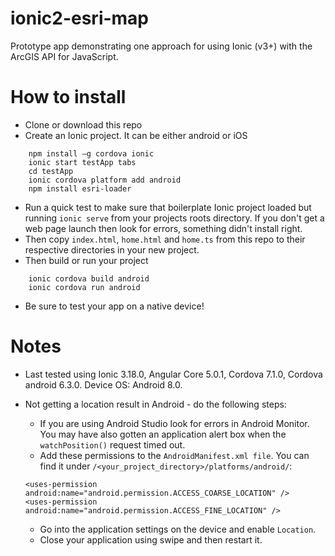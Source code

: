 # ionic2-esri-map

Prototype app demonstrating one approach for using Ionic (v3+) with the ArcGIS API for JavaScript.

# How to install

* Clone or download this repo
* Create an Ionic project. It can be either android or iOS

```
	npm install –g cordova ionic
	ionic start testApp tabs
	cd testApp
	ionic cordova platform add android
	npm install esri-loader
```

* Run a quick test to make sure that boilerplate Ionic project loaded but running `ionic serve` from your projects
roots directory. If you don't get a web page launch then look for errors, something didn't install right.
* Then copy `index.html`, `home.html` and `home.ts` from this repo to their respective directories in your new project.
* Then build or run your project
 
```
	ionic cordova build android 
	ionic cordova run android
```

* Be sure to test your app on a native device!


# Notes
* Last tested using Ionic 3.18.0, Angular Core 5.0.1, Cordova 7.1.0, Cordova android 6.3.0. Device OS: Android 8.0. 
* Not getting a location result in Android - do the following steps:
	* If you are using Android Studio look for errors in Android Monitor. You may have also gotten an application alert box when the `watchPosition()` request timed out.
	* Add these permissions to the `AndroidManifest.xml file`. You can find it under `/<your_project_directory>/platforms/android/`:

	```
    <uses-permission android:name="android.permission.ACCESS_COARSE_LOCATION" />
    <uses-permission android:name="android.permission.ACCESS_FINE_LOCATION" />
	```
	
	* Go into the application settings on the device and enable `Location`.
	* Close your application using swipe and then restart it.


